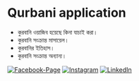 # Qurbani application

- কুরবানি ওয়াজিব হয়েছে কিনা যাচাই করা।
- কুরবানি সংক্রান্ত মাসায়েল।
- কুরবানির ইতিহাস।
- কুরবানি সংক্রান্ত অন্যান্য।




[![Facebook-Page][facebook-shield]][facebook-url]
[![Instagram][instagram-shield]][instagram-url]
[![LinkedIn][linkedin-shield]][linkedin-url]

<!-- MARKDOWN LINKS & IMAGES -->
<!--  -->

[facebook-shield]: https://img.shields.io/badge/-Facebook-black.svg?style=flat-square&logo=facebook&color=555&logoColor=white
[facebook-url]: https://facebook.com/raihan.mahmudi.50
[instagram-shield]: https://img.shields.io/badge/-Instagram-black.svg?style=flat-square&logo=instagram&color=555&logoColor=white
[instagram-url]: https://www.instagram.com/raihan_info/
[linkedin-shield]: https://img.shields.io/badge/-LinkedIn-black.svg?style=flat-square&logo=linkedin&colorB=555
[linkedin-url]: https://www.linkedin.com/in/raihaninfo/
